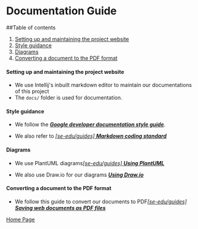# Documentation Guide

##Table of contents
1. [Setting up and maintaining the project website](#1)
2. [Style guidance](#2)
3. [Diagrams](#3)
4. [Converting a document to the PDF format](#4)


#### Setting up and maintaining the project website

* We use Intellij's inbuilt markdown editor to maintain our documentations of this project
* The `docs/` folder is used for documentation.



#### Style guidance

* We follow the [**_Google developer documentation style guide_**](https://developers.google.com/style).

* We also refer to [_[se-edu/guides] **Markdown coding standard**_](https://se-education.org/guides/conventions/markdown.html)

#### Diagrams

* We use PlantUML diagrams[_[se-edu/guides] **Using PlantUML**_](https://se-education.org/guides/tutorials/plantUml.html)

* We also use Draw.io for our diagrams [_**Using Draw.io**_](https://drawio-app.com/learning/step-by-step-guides/)

#### Converting a document to the PDF format

* We follow this guide to convert our documents to PDF[_[se-edu/guides] **Saving web documents as PDF files**_](https://se-education.org/guides/tutorials/savingPdf.html)
      
   
[Home Page](https://ay2021s1-cs2113t-f12-4.github.io/tp/)